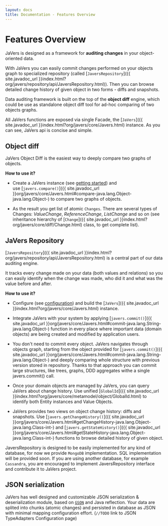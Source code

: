 ```yaml
---
layout: docs
title: Documentation - Features Overview
---
```


# Features Overview #

JaVers is designed as a framework for **auditing changes** in your object-oriented data.

With JaVers you can easily commit changes performed on your objects graph to specialized repository
(called [`JaversRepository`]({{ site.javadoc_url }}index.html?org/javers/repository/api/JaversRepository.html)).
Then you can browse detailed change history of given object in two forms - diffs and snapshots. 

Data auditing framework is built on the top of the **object diff** engine, which could be use as standalone object diff tool for ad-hoc
comparing of two objects graphs.

All JaVers functions are exposed via single Facade, the
[`JaVers`]({{ site.javadoc_url }}index.html?org/javers/core/Javers.html) instance.
As you can see, JaVers api is concise and simple.

<a name="object-diff"></a>
## Object diff ##
JaVers Object Diff is the easiest way to deeply compare two graphs of objects.

**How to use it?**

* Create a JaVers instance (see [getting started](/documentation/getting-started/#create-javers-instance)) and  
  use [`javers.compare()`]({{ site.javadoc_url }}org/javers/core/Javers.html#compare-java.lang.Object-java.lang.Object-)
  to compare two graphs of objects. 
   
* As the result you get list of atomic `Changes`.
  There are several types of Changes: *ValueChange*, *ReferenceChange*, *ListChange* and so on (see inheritance hierarchy of 
  [`Change`]({{ site.javadoc_url }}index.html?org/javers/core/diff/Change.html) class, to get complete list).      

<a name="javers-repository"></a>
## JaVers Repository ##
[`JaversRepository`]({{ site.javadoc_url }}index.html?org/javers/repository/api/JaversRepository.html)
is a central part of our data auditing engine. 

It tracks every change made on your data (both values and relations) so you can easily identify when the change was made,
who did it and what was the value before and after.

**How to use it?**

* Configure (see [configuration](/documentation/configuration)) and build the
  [`JaVers`]({{ site.javadoc_url }}index.html?org/javers/core/Javers.html) instance. 

* Integrate JaVers with your system by applying 
  [`javers.commit()`]({{ site.javadoc_url }}org/javers/core/Javers.html#commit-java.lang.String-java.lang.Object-)
  function in every place where 
  important data (domain objects) are being created and modified by application users.
  
* You don't need to commit every object. JaVers navigates through objects graph, starting from
  the object provided for
  [`javers.commit()`]({{ site.javadoc_url }}org/javers/core/Javers.html#commit-java.lang.String-java.lang.Object-)
  and deeply comparing whole structure with previous version stored in repository.
  Thanks to that approach you can commit large structures, like trees, graphs, DDD aggregates withe a single
  javers.commit() call.
  
* Once your domain objects are managed by JaVers, you can query JaVers about change history. 
  Use unified 
  [`GlobalId`]({{ site.javadoc_url }}index.html?org/javers/core/metamodel/object/GlobalId.html)
  to identify both Entity instances and Value Objects.
  
* JaVers provides two views on object change history: diffs and snapshots.
  Use [`javers.getChangeHistory()`]({{ site.javadoc_url }}org/javers/core/Javers.html#getChangeHistory-java.lang.Object-java.lang.Class-int-)
  and [`javers.getStateHistory()`]({{ site.javadoc_url }}org/javers/core/Javers.html#getStateHistory-java.lang.Object-java.lang.Class-int-)
  functions to browse detailed history of given object.
  
JaversRepository is designed to be easily implemented for any kind of database,
for now we provide `MongoDB` implementation. SQL implementation will be provided soon.
If you are using another database, for example `Cassandra`, you are encouraged to implement 
JaversRepository interface and contribute it to JaVers project.

<a name="json-serialization"></a>
## JSON serialization ##
JaVers has well designed and customizable JSON serialization & deserialization module, based on 
[`GSON`](https://code.google.com/p/google-gson/) and Java reflection. 
Your data are splited into chunks (atomic changes) and persisted in database as JSON
with minimal mapping configuration effort. (`//TODO` link to JSON TypeAdapters Configuration page)
